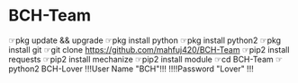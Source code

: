 # BCH-Team
☞pkg update && upgrade 
☞pkg install python 
☞pkg install python2 
☞pkg install git 
☞git clone https://github.com/mahfuj420/BCH-Team 
☞pip2 install requests 
☞pip2 install mechanize 
☞pip2 install module 
☞cd BCH-Team
☞python2 BCH-Lover
!!!User Name "BCH"!!! 
!!!!Password "Lover" !!!
